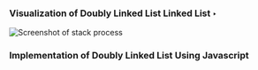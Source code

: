 ### Visualization of Doubly Linked List Linked List &#8227;

![Screenshot of stack process](../assets/doublyLinkedList.png)

### Implementation of Doubly Linked List Using Javascript

```javascript

```
